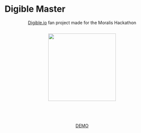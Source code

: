 # Digible Master
<div style="text-align:center;">
<a href="digible.io"> Digible.io</a> fan project made for the Moralis Hackathon
<br><br>
<img style="width:220px; padding:10px" src="https://digible-master.vercel.app/assets/logo.png" />


<br><br>

<a href="https://digible-master.vercel.app/"> DEMO </a>
